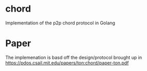 # chord
Implementation of the p2p chord protocol in Golang

# Paper
The implemenation is basd off the design/protocol brought up in https://pdos.csail.mit.edu/papers/ton:chord/paper-ton.pdf
